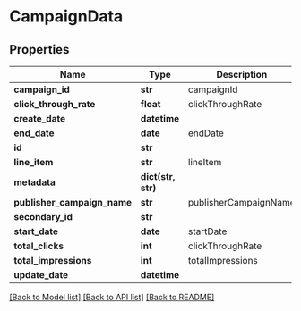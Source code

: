 # CampaignData

## Properties
Name | Type | Description | Notes
------------ | ------------- | ------------- | -------------
**campaign_id** | **str** | campaignId | 
**click_through_rate** | **float** | clickThroughRate | [optional] 
**create_date** | **datetime** |  | [optional] 
**end_date** | **date** | endDate | 
**id** | **str** |  | [optional] 
**line_item** | **str** | lineItem | [optional] 
**metadata** | **dict(str, str)** |  | [optional] 
**publisher_campaign_name** | **str** | publisherCampaignName | [optional] 
**secondary_id** | **str** |  | [optional] 
**start_date** | **date** | startDate | 
**total_clicks** | **int** | clickThroughRate | [optional] 
**total_impressions** | **int** | totalImpressions | [optional] 
**update_date** | **datetime** |  | [optional] 

[[Back to Model list]](../README.md#documentation-for-models) [[Back to API list]](../README.md#documentation-for-api-endpoints) [[Back to README]](../README.md)


